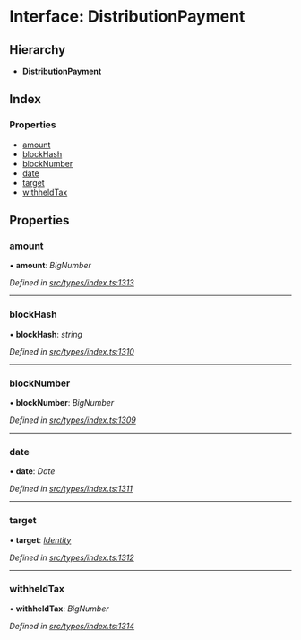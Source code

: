 # Interface: DistributionPayment

## Hierarchy

* **DistributionPayment**

## Index

### Properties

* [amount](distributionpayment.md#amount)
* [blockHash](distributionpayment.md#blockhash)
* [blockNumber](distributionpayment.md#blocknumber)
* [date](distributionpayment.md#date)
* [target](distributionpayment.md#target)
* [withheldTax](distributionpayment.md#withheldtax)

## Properties

###  amount

• **amount**: *BigNumber*

*Defined in [src/types/index.ts:1313](https://github.com/PolymathNetwork/polymesh-sdk/blob/4f2fd432/src/types/index.ts#L1313)*

___

###  blockHash

• **blockHash**: *string*

*Defined in [src/types/index.ts:1310](https://github.com/PolymathNetwork/polymesh-sdk/blob/4f2fd432/src/types/index.ts#L1310)*

___

###  blockNumber

• **blockNumber**: *BigNumber*

*Defined in [src/types/index.ts:1309](https://github.com/PolymathNetwork/polymesh-sdk/blob/4f2fd432/src/types/index.ts#L1309)*

___

###  date

• **date**: *Date*

*Defined in [src/types/index.ts:1311](https://github.com/PolymathNetwork/polymesh-sdk/blob/4f2fd432/src/types/index.ts#L1311)*

___

###  target

• **target**: *[Identity](../classes/identity.md)*

*Defined in [src/types/index.ts:1312](https://github.com/PolymathNetwork/polymesh-sdk/blob/4f2fd432/src/types/index.ts#L1312)*

___

###  withheldTax

• **withheldTax**: *BigNumber*

*Defined in [src/types/index.ts:1314](https://github.com/PolymathNetwork/polymesh-sdk/blob/4f2fd432/src/types/index.ts#L1314)*
